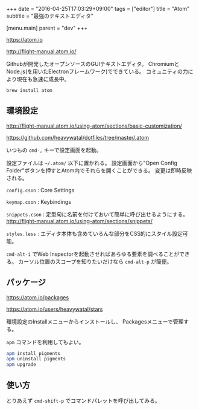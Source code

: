 +++
date = "2016-04-25T17:03:29+09:00"
tags = ["editor"]
title = "Atom"
subtitle = "最強のテキストエディタ"

[menu.main]
  parent = "dev"
+++

https://atom.io

http://flight-manual.atom.io/

Githubが開発したオープンソースのGUIテキストエディタ。
ChromiumとNode.js(を用いたElectronフレームワーク)でできている。
コミュニティの力により現在も急速に成長中。

```sh
brew install atom
```

## 環境設定

http://flight-manual.atom.io/using-atom/sections/basic-customization/

https://github.com/heavywatal/dotfiles/tree/master/.atom

いつもの `cmd-,` キーで設定画面を起動。

設定ファイルは `~/.atom/` 以下に置かれる。
設定画面から"Open Config Folder"ボタンを押すとAtom内でそれらを開くことができる。
変更は即時反映される。

`config.cson`
: Core Settings

`keymap.cson`
: Keybindings

`snippets.cson`
: 定型句に名前を付けておいて簡単に呼び出せるようにする。
  http://flight-manual.atom.io/using-atom/sections/snippets/

`styles.less`
: エディタ本体も含めていろんな部分をCSS的にスタイル設定可能。

`cmd-alt-i` でWeb Inspectorを起動させればあらゆる要素を調べることができる。
カーソル位置のスコープを知りたいだけなら `cmd-alt-p` が簡便。


## パッケージ

https://atom.io/packages

https://atom.io/users/heavywatal/stars

環境設定のInstallメニューからインストールし、
Packagesメニューで管理する。

`apm` コマンドを利用してもよい。
```sh
apm install pigments
apm uninstall pigments
apm upgrade
```

## 使い方

とりあえず `cmd-shift-p` でコマンドパレットを呼び出してみる。
